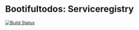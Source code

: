 # Bootifultodos: Serviceregistry

[![Build Status](https://travis-ci.org/springbootbuch/bootifultodos_serviceregistry.svg?branch=master)](https://travis-ci.org/springbootbuch/bootifultodos_serviceregistry)